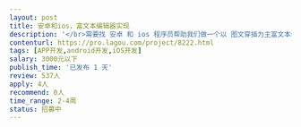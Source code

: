 ```yaml
---                
layout: post       
title: 安卓和ios，富文本编辑器实现           
description: '</br>需要找 安卓 和 ios 程序员帮助我们做一个以 图文穿插为主富文本编辑器（和简书差不多）。可以是您自己做，或者使用适合APP的开源框架。</br>其他附加功能为 1.小标题。2.加粗。3.链接。4.•中间点符号  5.图片（附带图片说明）</br>'     
contenturl: https://pro.lagou.com/project/8222.html      
tags: [APP开发,android开发,iOS开发]            
salary: 3000元以下          
publish_time: '已发布 1 天'         
review: 537人                   
apply: 4人                   
recommend: 0人                   
time_range: 2-4周              
status: 招募中                  
---                 
```

